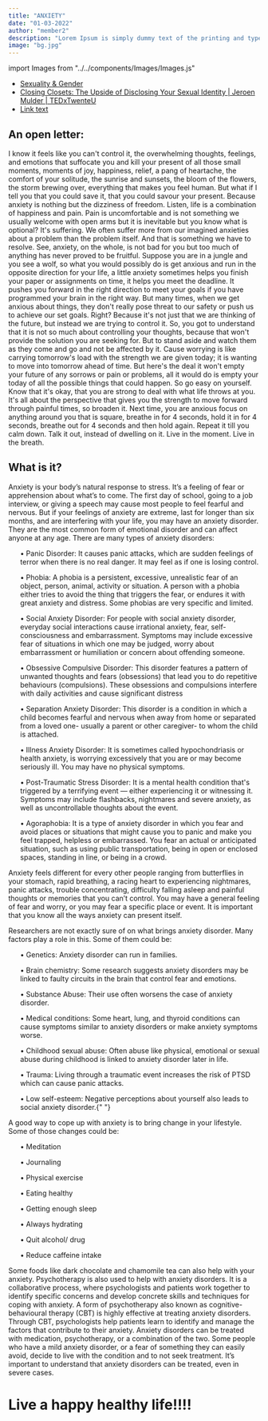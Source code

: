 ```yaml
---
title: "ANXIETY"
date: "01-03-2022"
author: "member2"
description: "Lorem Ipsum is simply dummy text of the printing and typesetting industry. Lorem Ipsum has been the industry's standard dummy text ever since the 1500s."
image: "bg.jpg"
---
```




import Images from "../../components/Images/Images.js"

<div className="row">
<div className="col-lg-4">
  <div className="card shadow mb-4">
    <Images filename="Anxiety1.png" style={{ height: "auto", width: "100%" }} />
  </div>
</div>

  <div className="col-lg-4">
  <div className="card shadow mb-4">
  <Images filename="Anxiety2.png" style={{height: "auto", width:"100%"}}/>
  </div>
  </div>
 
  <div className="col-lg-4">
  <div className="card shadow mb-4">
  <Images filename="Anxiety3.png" style={{height: "auto", width:"100%"}}/>
  </div>
  </div>
  
</div>

- [Sexuality & Gender](https://www.youtube.com/watch?v=sCZiXfaa9ro)
- [Closing Closets: The Upside of Disclosing Your Sexual Identity | Jeroen Mulder | TEDxTwenteU](https://www.youtube.com/watch?v=f55N3O4PPMc)
- [Link text](https://www.youtube.com/watch?v=4Khn_z9FPmU)

## An open letter:

I know it feels like you can't control it, the overwhelming thoughts, feelings, and emotions that suffocate you and kill your
present of all those small moments, moments of joy, happiness,
relief, a pang of heartache, the comfort of your solitude, the
sunrise and sunsets, the bloom of the flowers, the storm brewing
over, everything that makes you feel human. But what if I tell you
that you could save it, that you could savour your present.
Because anxiety is nothing but the dizziness of freedom. Listen,
life is a combination of happiness and pain. Pain is uncomfortable
and is not something we usually welcome with open arms but it is
inevitable but you know what is optional? It's suffering. We often
suffer more from our imagined anxieties about a problem than the
problem itself. And that is something we have to resolve. See,
anxiety, on the whole, is not bad for you but too much of anything
has never proved to be fruitful. Suppose you are in a jungle and
you see a wolf, so what you would possibly do is get anxious and
run in the opposite direction for your life, a little anxiety
sometimes helps you finish your paper or assignments on time, it
helps you meet the deadline. It pushes you forward in the right
direction to meet your goals if you have programmed your brain in
the right way. But many times, when we get anxious about things,
they don't really pose threat to our safety or push us to achieve
our set goals. Right? Because it's not just that we are thinking
of the future, but instead we are trying to control it. So, you
got to understand that it is not so much about controlling your
thoughts, because that won't provide the solution you are seeking
for. But to stand aside and watch them as they come and go and not
be affected by it. Cause worrying is like carrying tomorrow's load
with the strength we are given today; it is wanting to move into
tomorrow ahead of time. But here's the deal it won't empty your
future of any sorrows or pain or problems, all it would do is
empty your today of all the possible things that could happen. So
go easy on yourself. Know that it's okay, that you are strong to
deal with what life throws at you. It's all about the perspective
that gives you the strength to move forward through painful times,
so broaden it. Next time, you are anxious focus on anything around
you that is square, breathe in for 4 seconds, hold it in for 4
seconds, breathe out for 4 seconds and then hold again. Repeat it
till you calm down. Talk it out, instead of dwelling on it. Live
in the moment. Live in the breath.

## What is it?

<p> Anxiety is your body’s natural response to stress. It’s a feeling of fear or apprehension about what’s to come. The first day of school, going to a job interview, or giving a speech may cause most people to feel fearful and nervous. But if your feelings of anxiety are extreme, last for longer than six months, and are interfering with your life, you may have an anxiety disorder. They are the most common form of emotional disorder and can affect anyone at any age. There are many types of anxiety disorders:
<ul> • Panic Disorder: It causes panic attacks, which are sudden feelings of terror when there is no real danger. It may feel as if one is losing control. </ul>
<ul> • Phobia: A phobia is a persistent, excessive, unrealistic fear of an object, person, animal, activity or situation. A person with a phobia either tries to avoid the thing that triggers the fear, or endures it with great anxiety and distress. Some phobias are very specific and limited.</ul>
<ul> • Social Anxiety Disorder: For people with social anxiety disorder, everyday social interactions cause irrational anxiety, fear, self-consciousness and embarrassment. Symptoms may include excessive fear of situations in which one may be judged, worry about embarrassment or humiliation or concern about offending someone.</ul>
<ul>• Obsessive Compulsive Disorder: This disorder features a pattern of unwanted thoughts and fears (obsessions) that lead you to do repetitive behaviours (compulsions). These obsessions and compulsions interfere with daily activities and cause significant distress </ul>
<ul>• Separation Anxiety Disorder: This disorder is a condition in which a child becomes fearful and nervous when away from home or separated from a loved one- usually a parent or other caregiver- to whom the child is attached. </ul>
<ul>
                    • Illness Anxiety Disorder: It is sometimes called
                    hypochondriasis or health anxiety, is worrying excessively
                    that you are or may become seriously ill. You may have no
                    physical symptoms.
                  </ul>
                  <ul>
                    • Post-Traumatic Stress Disorder: It is a mental health
                    condition that's triggered by a terrifying event — either
                    experiencing it or witnessing it. Symptoms may include
                    flashbacks, nightmares and severe anxiety, as well as
                    uncontrollable thoughts about the event.
                  </ul>
                  <ul>
                    • Agoraphobia: It is a type of anxiety disorder in which you
                    fear and avoid places or situations that might cause you to
                    panic and make you feel trapped, helpless or embarrassed.
                    You fear an actual or anticipated situation, such as using
                    public transportation, being in open or enclosed spaces,
                    standing in line, or being in a crowd.
                  </ul>
                </p>
                <p>
                  Anxiety feels different for every other people ranging from
                  butterflies in your stomach, rapid breathing, a racing heart
                  to experiencing nightmares, panic attacks, trouble
                  concentrating, difficulty falling asleep and painful thoughts
                  or memories that you can’t control. You may have a general
                  feeling of fear and worry, or you may fear a specific place or
                  event. It is important that you know all the ways anxiety can
                  present itself.
                </p>
                <p>
                  Researchers are not exactly sure of on what brings anxiety
                  disorder. Many factors play a role in this. Some of them could
                  be:
                  <ul>• Genetics: Anxiety disorder can run in families.</ul>
                  <ul>
                    • Brain chemistry: Some research suggests anxiety disorders
                    may be linked to faulty circuits in the brain that control
                    fear and emotions.
                  </ul>
                  <ul>
                    • Substance Abuse: Their use often worsens the case of
                    anxiety disorder.
                  </ul>
                  <ul>
                    • Medical conditions: Some heart, lung, and thyroid
                    conditions can cause symptoms similar to anxiety disorders
                    or make anxiety symptoms worse.
                  </ul>
                  <ul>
                    • Childhood sexual abuse: Often abuse like physical,
                    emotional or sexual abuse during childhood is linked to
                    anxiety disorder later in life.
                  </ul>
                  <ul>
                    • Trauma: Living through a traumatic event increases the
                    risk of PTSD which can cause panic attacks.
                  </ul>
                  <ul>
                    • Low self-esteem: Negative perceptions about yourself also
                    leads to social anxiety disorder.{" "}
                  </ul>
                </p>
                <p>
                  A good way to cope up with anxiety is to bring change in your
                  lifestyle. Some of those changes could be:
                  <ul>• Meditation</ul>
                  <ul>• Journaling</ul>
                  <ul>• Physical exercise </ul>
                  <ul>• Eating healthy</ul>
                  <ul>• Getting enough sleep</ul>
                  <ul>• Always hydrating</ul>
                  <ul>• Quit alcohol/ drug</ul>
                  <ul>• Reduce caffeine intake</ul>
                </p>
                <p>
                  Some foods like dark chocolate and chamomile tea can also help
                  with your anxiety. Psychotherapy is also used to help with
                  anxiety disorders. It is a collaborative process, where
                  psychologists and patients work together to identify specific
                  concerns and develop concrete skills and techniques for coping
                  with anxiety. A form of psychotherapy also known as
                  cognitive-behavioural therapy (CBT) is highly effective at
                  treating anxiety disorders. Through CBT, psychologists help
                  patients learn to identify and manage the factors that
                  contribute to their anxiety. Anxiety disorders can be treated
                  with medication, psychotherapy, or a combination of the two.
                  Some people who have a mild anxiety disorder, or a fear of
                  something they can easily avoid, decide to live with the
                  condition and to not seek treatment. It’s important to
                  understand that anxiety disorders can be treated, even in
                  severe cases.
                </p>

# Live a happy healthy life!!!!
